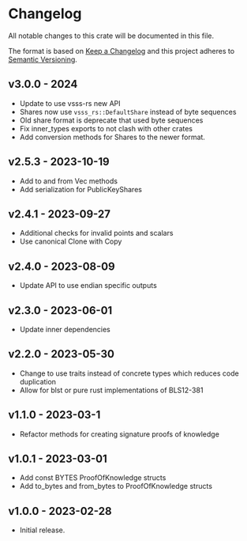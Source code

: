 # Changelog

All notable changes to this crate will be documented in this file.

The format is based on [Keep a Changelog](http://keepachangelog.com/en/1.0.0/)
and this project adheres to [Semantic Versioning](https://semver.org/spec/v2.0.0.html).

## v3.0.0 - 2024

- Update to use vsss-rs new API
- Shares now use `vsss_rs::DefaultShare` instead of byte sequences
- Old share format is deprecate that used byte sequences
- Fix inner_types exports to not clash with other crates
- Add conversion methods for Shares to the newer format.

## v2.5.3 - 2023-10-19

- Add to and from Vec methods
- Add serialization for PublicKeyShares

## v2.4.1 - 2023-09-27

- Additional checks for invalid points and scalars
- Use canonical Clone with Copy

## v2.4.0 - 2023-08-09

- Update API to use endian specific outputs

## v2.3.0 - 2023-06-01

- Update inner dependencies

## v2.2.0 - 2023-05-30

- Change to use traits instead of concrete types which reduces code duplication
- Allow for blst or pure rust implementations of BLS12-381

## v1.1.0 - 2023-03-1

- Refactor methods for creating signature proofs of knowledge

## v1.0.1 - 2023-03-01

- Add const BYTES ProofOfKnowledge structs
- Add to_bytes and from_bytes to ProofOfKnowledge structs

## v1.0.0 - 2023-02-28

- Initial release.
